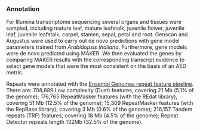 ### Annotation

For Illumina transcriptome sequencing several organs and tissues were sampled, including mature leaf, mature leafstalk, juvenile flower, juvenile leaf, juvenile leafstalk, carpel, stamen, sepal, petal and root. Genscan and Augustus were used to carry out de novo predictions with gene model parameters trained from *Arabidopsis thaliana*. Furthermore, gene models were de novo predicted using MAKER. We then evaluated the genes by comparing MAKER results with the corresponding transcript evidence to select gene models that were the most consistent on the basis of an AED metric.

Repeats were annotated with the [Ensembl Genomes repeat feature pipeline](http://plants.ensembl.org/info/genome/annotation/repeat_features.html). There are: 708,889 Low complexity (Dust) features, covering 21 Mb (5.1% of the genome); 176,765 RepeatMasker features (with the REdat library), covering 51 Mb (12.5% of the genome); 15,309 RepeatMasker features (with the RepBase library), covering 3 Mb (0.6% of the genome); 216,157 Tandem repeats (TRF) features, covering 18 Mb (4.5% of the genome); Repeat Detector repeats length 132Mb (32.5% of the genome).
